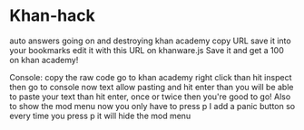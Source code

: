 # Khan-hack
auto answers going on and destroying khan academy
copy URL
save it into your bookmarks
edit it with this URL on khanware.js
Save it and get a 100 on khan academy!

Console:
copy the raw code
go to khan academy 
right click than hit inspect
then go to console
now text 
allow pasting
and hit enter
than you will be able to paste your text
than hit enter, once or twice
then you're good to go!
Also to show the mod menu now you only have to press p
I add a panic button so every time you press p it will hide the mod menu
